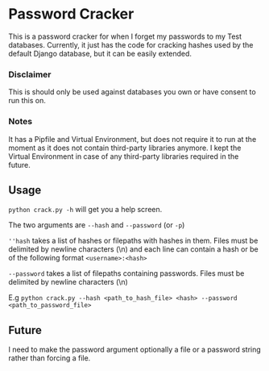 # Password Cracker
This is a password cracker for when I forget my passwords to my Test databases. Currently, it just has the code for cracking hashes used by the default Django database, but it can be easily extended. 

### Disclaimer
This is should only be used against databases you own or have consent to run this on. 

### Notes
It has a Pipfile and Virtual Environment, but does not require it to run at the moment as it does not contain third-party libraries anymore. I kept the Virtual Environment in case of any third-party libraries required in the future.

## Usage

`python crack.py -h` will get you a help screen.

The two arguments are `--hash` and `--password` (or `-p`)

`''hash` takes a list of hashes or filepaths with hashes in them. Files must be delimited by newline characters (\n) and each line can contain a hash or be of the following format ```<username>:<hash>```

`--password` takes a list of filepaths containing passwords. Files must be delimited by newline characters (\n)

E.g
`python crack.py --hash <path_to_hash_file> <hash> --password <path_to_password_file>`

## Future
I need to make the password argument optionally a file or a password string rather than forcing a file. 